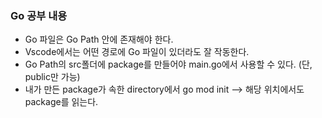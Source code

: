 ### Go 공부 내용 
- Go 파일은 Go Path 안에 존재해야 한다.
- Vscode에서는 어떤 경로에 Go 파일이 있더라도 잘 작동한다.
- Go Path의 src폴더에 package를 만들어야 main.go에서 사용할 수 있다. (단, public만 가능)
- 내가 만든 package가 속한 directory에서 go mod init --> 해당 위치에서도 package를 읽는다.

